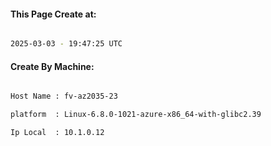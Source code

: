 
   
#### This Page Create at:

```bash

2025-03-03 - 19:47:25 UTC

```

#### Create By Machine:

```bash

Host Name : fv-az2035-23

platform  : Linux-6.8.0-1021-azure-x86_64-with-glibc2.39

Ip Local  : 10.1.0.12

```

